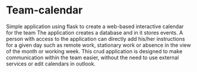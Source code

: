 # Team-calendar
Simple application using flask to create a web-based interactive calendar for the team
The application creates a database and in it stores events. 
A person with access to the application can directly add his/her instructions for a given day such as remote work, stationary work or absence in the view of the month or working week. 
This crud application is designed to make communication within the team easier, without the need to use external services or edit calendars in outlook.  

